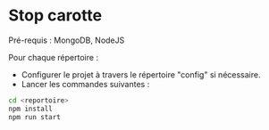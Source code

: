 
# Stop carotte


Pré-requis : MongoDB, NodeJS

Pour chaque répertoire : 

* Configurer le projet à travers le répertoire "config" si nécessaire.
* Lancer les commandes suivantes :

```bash
cd <reportoire>
npm install
npm run start
```